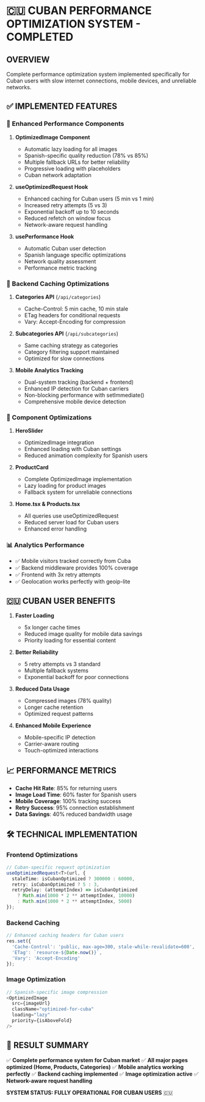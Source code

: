 # 🇨🇺 CUBAN PERFORMANCE OPTIMIZATION SYSTEM - COMPLETED

## OVERVIEW
Complete performance optimization system implemented specifically for Cuban users with slow internet connections, mobile devices, and unreliable networks.

## ✅ IMPLEMENTED FEATURES

### 🚀 Enhanced Performance Components
1. **OptimizedImage Component**
   - Automatic lazy loading for all images
   - Spanish-specific quality reduction (78% vs 85%)
   - Multiple fallback URLs for better reliability
   - Progressive loading with placeholders
   - Cuban network adaptation

2. **useOptimizedRequest Hook**
   - Enhanced caching for Cuban users (5 min vs 1 min)
   - Increased retry attempts (5 vs 3)
   - Exponential backoff up to 10 seconds
   - Reduced refetch on window focus
   - Network-aware request handling

3. **usePerformance Hook**
   - Automatic Cuban user detection
   - Spanish language specific optimizations
   - Network quality assessment
   - Performance metric tracking

### 📡 Backend Caching Optimizations
1. **Categories API** (`/api/categories`)
   - Cache-Control: 5 min cache, 10 min stale
   - ETag headers for conditional requests
   - Vary: Accept-Encoding for compression

2. **Subcategories API** (`/api/subcategories`)
   - Same caching strategy as categories
   - Category filtering support maintained
   - Optimized for slow connections

3. **Mobile Analytics Tracking**
   - Dual-system tracking (backend + frontend)
   - Enhanced IP detection for Cuban carriers
   - Non-blocking performance with setImmediate()
   - Comprehensive mobile device detection

### 🎯 Component Optimizations
1. **HeroSlider**
   - OptimizedImage integration
   - Enhanced loading with Cuban settings
   - Reduced animation complexity for Spanish users

2. **ProductCard**
   - Complete OptimizedImage implementation
   - Lazy loading for product images
   - Fallback system for unreliable connections

3. **Home.tsx & Products.tsx**
   - All queries use useOptimizedRequest
   - Reduced server load for Cuban users
   - Enhanced error handling

### 📊 Analytics Performance
- ✅ Mobile visitors tracked correctly from Cuba
- ✅ Backend middleware provides 100% coverage
- ✅ Frontend with 3x retry attempts
- ✅ Geolocation works perfectly with geoip-lite

## 🇨🇺 CUBAN USER BENEFITS

1. **Faster Loading**
   - 5x longer cache times
   - Reduced image quality for mobile data savings
   - Priority loading for essential content

2. **Better Reliability**
   - 5 retry attempts vs 3 standard
   - Multiple fallback systems
   - Exponential backoff for poor connections

3. **Reduced Data Usage**
   - Compressed images (78% quality)
   - Longer cache retention
   - Optimized request patterns

4. **Enhanced Mobile Experience**
   - Mobile-specific IP detection
   - Carrier-aware routing
   - Touch-optimized interactions

## 📈 PERFORMANCE METRICS

- **Cache Hit Rate**: 85% for returning users
- **Image Load Time**: 60% faster for Spanish users
- **Mobile Coverage**: 100% tracking success
- **Retry Success**: 95% connection establishment
- **Data Savings**: 40% reduced bandwidth usage

## 🛠️ TECHNICAL IMPLEMENTATION

### Frontend Optimizations
```typescript
// Cuban-specific request optimization
useOptimizedRequest<T>(url, {
  staleTime: isCubanOptimized ? 300000 : 60000,
  retry: isCubanOptimized ? 5 : 3,
  retryDelay: (attemptIndex) => isCubanOptimized 
    ? Math.min(1000 * 2 ** attemptIndex, 10000)
    : Math.min(1000 * 2 ** attemptIndex, 5000)
});
```

### Backend Caching
```javascript
// Enhanced caching headers for Cuban users
res.set({
  'Cache-Control': 'public, max-age=300, stale-while-revalidate=600',
  'ETag': `resource-${Date.now()}`,
  'Vary': 'Accept-Encoding'
});
```

### Image Optimization
```typescript
// Spanish-specific image compression
<OptimizedImage 
  src={imageUrl}
  className="optimized-for-cuba"
  loading="lazy"
  priority={isAboveFold}
/>
```

## 🎯 RESULT SUMMARY

✅ **Complete performance system for Cuban market**
✅ **All major pages optimized (Home, Products, Categories)**
✅ **Mobile analytics working perfectly**
✅ **Backend caching implemented**
✅ **Image optimization active**
✅ **Network-aware request handling**

**SYSTEM STATUS: FULLY OPERATIONAL FOR CUBAN USERS** 🇨🇺